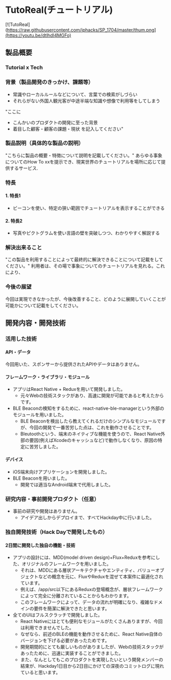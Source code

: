 # TutoReal(チュートリアル)

[![TutoReal](https://raw.githubusercontent.com/jphacks/SP_1704/master/thum.png](https://youtu.be/dtlhdI4MGFo)

## 製品概要
### Tutorial x Tech

### 背景（製品開発のきっかけ、課題等）
- 常識やローカルルールなどについて、言葉での検索がしづらい
- それらがない外国人観光客が中途半端な知識や想像で利用等をしてしまう

"ここに
- こんかいのプロダクトの開発に至った背景
- 着目した顧客・顧客の課題・現状
を記入してください"

### 製品説明（具体的な製品の説明）
"こちらに製品の概要・特徴について説明を記載してください。"
あらゆる事象についてのHow To xxを提示でき、現実世界のチュートリアルを場所に応じて提供するサービス.

### 特長

#### 1. 特長1
- ビーコンを使い、特定の狭い範囲でチュートリアルを表示することができる
#### 2. 特長2
- 写真やピクトグラムを使い言語の壁を突破しつつ、わかりやすく解説する

### 解決出来ること
"この製品を利用することによって最終的に解決できることについて記載をしてください。"
利用者は、その場で事象についてのチュートリアルを見れる。これにより、
### 今後の展望
今回は実現できなかったが、今後改善すること、どのように展開していくことが可能かについて記載をしてください。


## 開発内容・開発技術
### 活用した技術
#### API・データ
今回用いた、スポンサーから提供されたAPIやデータはありません。

#### フレームワーク・ライブラリ・モジュール
* アプリはReact Native + Reduxを用いて開発しました。
  * 元々Webの技術スタックがあり、高速に開発が可能であると考えたからです。
* BLE Beaconの検知をするために、react-native-ble-managerという外部のモジュールを用いました。
  * BLE Beaconを検出したら教えてくれるだけのシンプルなモジュールですが、今回の開発で一番苦労した点は、これを動作させることです。
  * Bleutoothという、端末のネイティブな機能を使うので、React Native外部の要因(例えばXcodeのキャッシュなど)で動作しなくなり、原因の特定に苦労しました。

#### デバイス
* iOS端末向けアプリケーションを開発しました。
* BLE Beaconを用いました。
  * 開発では適当なAndroid端末で代用しました。

### 研究内容・事前開発プロダクト（任意）
* 事前の研究や開発はありません。
  * アイデア出しからデプロイまで、すべてHackday中に行いました。


### 独自開発技術（Hack Dayで開発したもの）
#### 2日間に開発した独自の機能・技術
* アプリの設計には、MDD(model driven design)+Flux+Reduxを参考にした、オリジナルのフレームワークを用いました。
  * それは、MDDにある層状アーキテクチャやエンティティ、バリューオブジェクトなどの概念を元に、FluxやReduxを混ぜて本案件に最適化されています。
  * 例えば、/app/src以下にあるReduxの登場概念が、層状フレームワークによって完全に分離されていることからもわかります。
  * このフレームワークによって、データの流れが明確になり、複雑なドメインの要件を簡潔に解決できたと思います。
* 全てのUIはフルスクラッチで開発しました。
  * React Nativeにはとても便利なモジュールがたくさんありますが、今回は利用できませんでした。
  * なぜなら、前述のBLEの機能を動作させるために、React Native自体のバージョンを下げる必要があったためです。
  * 開発期間的にとても厳しいものがありましたが、Webの技術スタックがあったために、迅速に実装することができました。
  * また、なんとしてもこのプロダクトを実現したいという開発メンバーの結束が、Hackday1日目から2日目にかけての深夜のコミットログに現れていると思います。

